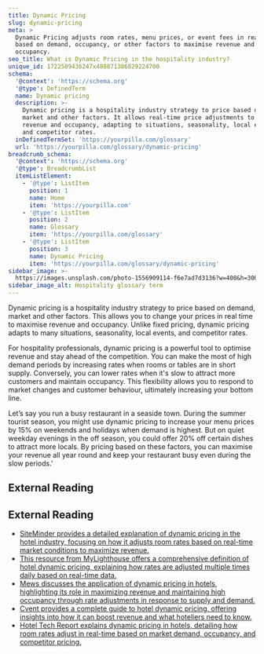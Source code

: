 ```yaml
---
title: Dynamic Pricing
slug: dynamic-pricing
meta: >
  Dynamic Pricing adjusts room rates, menu prices, or event fees in real-time
  based on demand, occupancy, or other factors to maximise revenue and
  occupancy.
seo_title: What is Dynamic Pricing in the hospitality industry?
unique_id: 1722589436247x488871386829224700
schema:
  '@context': 'https://schema.org'
  '@type': DefinedTerm
  name: Dynamic pricing
  description: >-
    Dynamic pricing is a hospitality industry strategy to price based on demand,
    market and other factors. It allows real-time price adjustments to maximise
    revenue and occupancy, adapting to situations, seasonality, local events,
    and competitor rates.
  inDefinedTermSet: 'https://yourpilla.com/glossary'
  url: 'https://yourpilla.com/glossary/dynamic-pricing'
breadcrumb_schema:
  '@context': 'https://schema.org'
  '@type': BreadcrumbList
  itemListElement:
    - '@type': ListItem
      position: 1
      name: Home
      item: 'https://yourpilla.com'
    - '@type': ListItem
      position: 2
      name: Glossary
      item: 'https://yourpilla.com/glossary'
    - '@type': ListItem
      position: 3
      name: Dynamic Pricing
      item: 'https://yourpilla.com/glossary/dynamic-pricing'
sidebar_image: >-
  https://images.unsplash.com/photo-1556909114-f6e7ad7d3136?w=400&h=300&fit=crop&auto=format
sidebar_image_alt: Hospitality glossary term
---
```


Dynamic pricing is a hospitality industry strategy to price based on demand, market and other factors. This allows you to change your prices in real time to maximise revenue and occupancy. Unlike fixed pricing, dynamic pricing adapts to many situations, seasonality, local events, and competitor rates.

For hospitality professionals, dynamic pricing is a powerful tool to optimise revenue and stay ahead of the competition. You can make the most of high demand periods by increasing rates when rooms or tables are in short supply. Conversely, you can lower rates when it's slow to attract more customers and maintain occupancy. This flexibility allows you to respond to market changes and customer behaviour, ultimately increasing your bottom line.

Let’s say you run a busy restaurant in a seaside town. During the summer tourist season, you might use dynamic pricing to increase your menu prices by 15% on weekends and holidays when demand is highest. But on quiet weekday evenings in the off season, you could offer 20% off certain dishes to attract more locals. By pricing based on these factors, you can maximise your revenue all year round and keep your restaurant busy even during the slow periods.'

## External Reading



## External Reading

*   [SiteMinder provides a detailed explanation of dynamic pricing in the hotel industry, focusing on how it adjusts room rates based on real-time market conditions to maximize revenue.](https://www.siteminder.com/r/hotel-dynamic-pricing/#:~:text=Dynamic%20pricing%20is%20a%20pricing,the%20hotel%20can%20maximise%20revenue.)
*   [This resource from MyLighthouse offers a comprehensive definition of hotel dynamic pricing, explaining how rates are adjusted multiple times daily based on real-time data.](https://www.mylighthouse.com/resources/blog/hotel-dynamic-pricing-defined)
*   [Mews discusses the application of dynamic pricing in hotels, highlighting its role in maximizing revenue and maintaining high occupancy through rate adjustments in response to supply and demand.](https://www.mews.com/en/blog/dynamic-pricing-hotels)
*   [Cvent provides a complete guide to hotel dynamic pricing, offering insights into how it can boost revenue and what hoteliers need to know.](https://www.cvent.com/en/blog/hospitality/hotel-dynamic-pricing-complete-guide)
*   [Hotel Tech Report explains dynamic pricing in hotels, detailing how room rates adjust in real-time based on market demand, occupancy, and competitor pricing.](https://hoteltechreport.com/news/dynamic-pricing-hotels)
